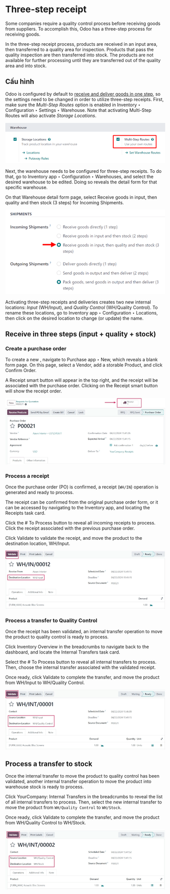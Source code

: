 # Three-step receipt

Some companies require a quality control process before receiving goods from suppliers. To
accomplish this, Odoo has a three-step process for receiving goods.

In the three-step receipt process, products are received in an input area, then transferred to a
quality area for inspection. Products that pass the quality inspection are then transferred into
stock. The products are not available for further processing until they are transferred out of the
quality area and into stock.

## Cấu hình

Odoo is configured by default to [receive and deliver goods in one step](receipts_delivery_one_step.md), so the settings need to be changed in order to utilize three-step
receipts. First, make sure the *Multi-Step Routes* option is enabled in Inventory
‣ Configuration ‣ Settings ‣ Warehouse. Note that activating Multi-Step Routes
will also activate *Storage Locations*.

![Activate multi-step routes and storage locations in Inventory settings.](../../../../../.gitbook/assets/receipts-three-steps-multi-step-routes.png)

Next, the warehouse needs to be configured for three-step receipts. To do that, go to
Inventory app ‣ Configuration ‣ Warehouses, and select the desired warehouse to
be edited. Doing so reveals the detail form for that specific warehouse.

On that Warehouse detail form page, select Receive goods in input, then
quality and then stock (3 steps) for Incoming Shipments.

![Set incoming shipment option to receive in three steps.](../../../../../.gitbook/assets/receipts-three-steps-incoming-shipments.png)

Activating three-step receipts and deliveries creates two new internal locations: *Input*
(WH/Input), and *Quality Control* (WH/Quality Control). To rename these locations, go to
Inventory app ‣ Configuration ‣ Locations, then click on the desired location
to change (or update) the name.

## Receive in three steps (input + quality + stock)

### Create a purchase order

To create a new , navigate to Purchase app ‣
New, which reveals a blank  form page. On this page, select a
Vendor, add a storable Product, and click Confirm Order.

A Receipt smart button will appear in the top right, and the receipt will be associated
with the purchase order. Clicking on the Receipt smart button will show the receipt
order.

![After confirming a purchase order, a Receipt smart button will appear.](../../../../../.gitbook/assets/receipts-three-steps-smart-button.png)

### Process a receipt

Once the purchase order (PO) is confirmed, a receipt (`WH/IN`) operation is generated and ready to
process.

The receipt can be confirmed from the original purchase order form, or it can be accessed by
navigating to the Inventory app, and locating the Receipts task card.

Click the # To Process button to reveal all incoming receipts to process. Click the
receipt associated with the previous purchase order.

Click Validate to validate the receipt, and move the product to the destination
location, WH/Input.

![Receipt operation for product being moved to WH/Input location.](../../../../../.gitbook/assets/receipts-three-steps-receipt-form.png)

### Process a transfer to Quality Control

Once the receipt has been validated, an internal transfer operation to move the product to quality
control is ready to process.

Click Inventory Overview in the breadcrumbs to navigate back to the dashboard, and
locate the Internal Transfers task card.

Select the # To Process button to reveal all internal transfers to process. Then, choose
the internal transfer associated with the validated receipt.

Once ready, click Validate to complete the transfer, and move the product from
WH/Input to WH/Quality Control.

![Internal transfer for product being moved to quality control zone.](../../../../../.gitbook/assets/receipts-three-steps-internal-transfer.png)

## Process a transfer to stock

Once the internal transfer to move the product to quality control has been validated, another
internal transfer operation to move the product into warehouse stock is ready to process.

Click YourCompany: Internal Transfers in the breadcrumbs to reveal the list of all
internal transfers to process. Then, select the new internal transfer to move the product from
`WH/Quality Control` to `WH/Stock`.

Once ready, click Validate to complete the transfer, and move the product from
WH/Quality Control to WH/Stock.

![Internal transfer for product being moved to warehouse stock.](../../../../../.gitbook/assets/receipts-three-steps-second-transfer.png)
